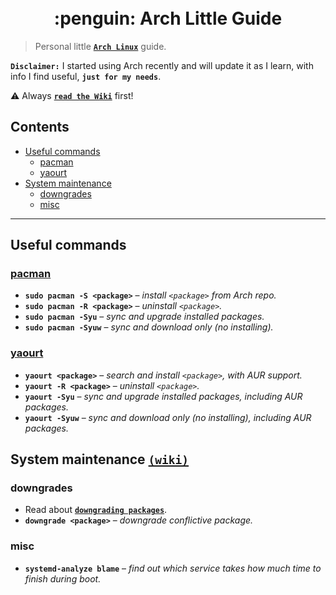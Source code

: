 <h1 align="center">
  <br>
    :penguin: Arch Little Guide
  <br>
</h1>

> Personal little [**`Arch Linux`**](https://www.archlinux.org/) guide.  

**`Disclaimer:`** I started using Arch recently and will update it as I learn, with info I find useful, **`just for my needs`**.

:warning: Always [**`read the Wiki`**](https://wiki.archlinux.org/) first!

## Contents

- [Useful commands](#useful-commands)
  - [pacman](#pacman)
  - [yaourt](#yaourt)
 - [System maintenance](#system-maintenance)
   - [downgrades](#downgrades)
   - [misc](#misc)

---

## Useful commands

### [pacman](https://wiki.archlinux.org/index.php/pacman)

- **`sudo pacman -S <package>`** – *install `<package>` from Arch repo.*  
- **`sudo pacman -R <package>`** – *uninstall `<package>`.*  
- **`sudo pacman -Syu`** – *sync and upgrade installed packages.*  
- **`sudo pacman -Syuw`** – *sync and download only (no installing).*  

### [yaourt](https://archlinux.fr/yaourt-en)

- **`yaourt <package>`** – *search and install `<package>`, with AUR support.*  
- **`yaourt -R <package>`** – *uninstall `<package>`.*  
- **`yaourt -Syu`** – *sync and upgrade installed packages, including AUR packages.*  
- **`yaourt -Syuw`** – *sync and download only (no installing), including AUR packages.*  

## System maintenance [**`(wiki)`**](https://wiki.archlinux.org/index.php/System_maintenance)

### downgrades

- Read about [**`downgrading packages`**](https://wiki.archlinux.org/index.php/downgrading_packages).  
- **`downgrade <package>`** – *downgrade conflictive package.*

### misc

- **`systemd-analyze blame`** – *find out which service takes how much time to finish during boot.*  
